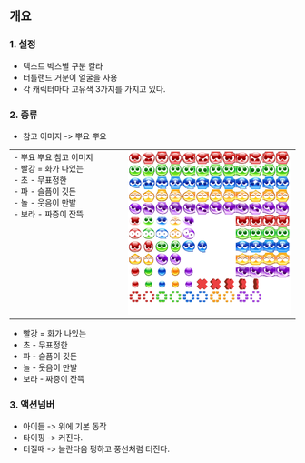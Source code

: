 ## 개요 
### 1. 설정
- 텍스트 박스별 구분 칼라
- 터틀랜드 거분이 얼굴을 사용 
- 각 캐릭터마다 고유색 3가지를 가지고 있다.

### 2. 종류 
- 참고 이미지 -> 뿌요 뿌요 
<table width=80^% ><tr>
   <td width=40% valign = top align = left > 
    - 뿌요 뿌요 참고 이미지 <br>
    - 빨강 = 화가 나있는 <br>
    - 초 - 무표정한 <br>
    - 파 - 슬픔이 깃든 <br>
    - 놀 - 웃음이 만발 <br>
    - 보라 - 짜증이 잔뜩 <br>   
  </td>
  <td widht=60%> <img src=image/pngfile/tokopuyo_skin.png></td>
 
</tr></table>



- 빨강 = 화가 나있는 
- 초 - 무표정한
- 파 - 슬픔이 깃든
- 놀 - 웃음이 만발
- 보라 - 짜증이 잔뜩 

### 3. 액션넘버
- 아이들 -> 위에 기본 동작
- 타이핑 -> 커진다.
- 터질때 -> 놀란다음 펑하고 풍선처럼 터진다.
